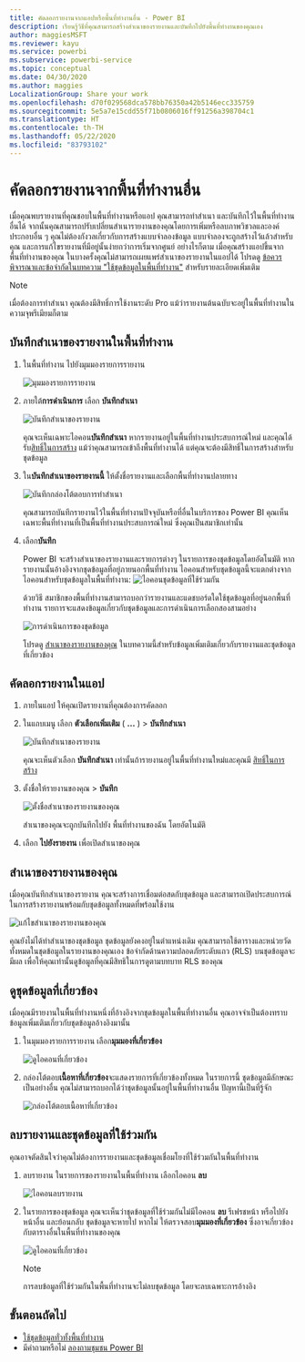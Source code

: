 ```yaml
---
title: คัดลอกรายงานจากแอปหรือพื้นที่ทำงานอื่น - Power BI
description: เรียนรู้วิธีที่คุณสามารถสร้างสำเนาของรายงานและบันทึกไปยังพื้นที่ทำงานของคุณเอง
author: maggiesMSFT
ms.reviewer: kayu
ms.service: powerbi
ms.subservice: powerbi-service
ms.topic: conceptual
ms.date: 04/30/2020
ms.author: maggies
LocalizationGroup: Share your work
ms.openlocfilehash: d70f029568dca578bb76350a42b5146ecc335759
ms.sourcegitcommit: 5e5a7e15cdd55f71b0806016ff91256a398704c1
ms.translationtype: HT
ms.contentlocale: th-TH
ms.lasthandoff: 05/22/2020
ms.locfileid: "83793102"
---
```

# <a name="copy-reports-from-other-workspaces"></a>คัดลอกรายงานจากพื้นที่ทำงานอื่น

เมื่อคุณพบรายงานที่คุณชอบในพื้นที่ทำงานหรือแอป คุณสามารถทำสำเนา และบันทึกไว้ในพื้นที่ทำงานอื่นได้ จากนั้นคุณสามารถปรับเปลี่ยนสำเนารายงานของคุณโดยการเพิ่มหรือลบภาพวิชวลและองค์ประกอบอื่น ๆ คุณไม่ต้องกังวลเกี่ยวกับการสร้างแบบจำลองข้อมูล แบบจำลองจะถูกสร้างไว้แล้วสำหรับคุณ และการแก้ไขรายงานที่มีอยู่นั้นง่ายกว่าการเริ่มจากศูนย์ อย่างไรก็ตาม เมื่อคุณสร้างแอปขึ้นจากพื้นที่ทำงานของคุณ ในบางครั้งคุณไม่สามารถเผยแพร่สำเนาของรายงานในแอปได้ โปรดดู [ข้อควรพิจารณาและข้อจำกัดในบทความ "ใช้ชุดข้อมูลในพื้นที่ทำงาน"](service-datasets-across-workspaces.md#considerations-and-limitations) สำหรับรายละเอียดเพิ่มเติม

> [!NOTE]
> เมื่อต้องการทำสำเนา คุณต้องมีสิทธิ์การใช้งานระดับ Pro แม้ว่ารายงานต้นฉบับจะอยู่ในพื้นที่ทำงานในความจุพรีเมียมก็ตาม

## <a name="save-a-copy-of-a-report-in-a-workspace"></a>บันทึกสำเนาของรายงานในพื้นที่ทำงาน

1. ในพื้นที่ทำงาน ไปยังมุมมองรายการรายงาน

    ![มุมมองรายการรายงาน](media/service-datasets-copy-reports/power-bi-report-list-view.png)

1. ภายใต้**การดำเนินการ** เลือก **บันทึกสำเนา**

    ![บันทึกสำเนาของรายงาน](media/service-datasets-copy-reports/power-bi-dataset-save-report-copy.png)

    คุณจะเห็นเฉพาะไอคอน**บันทึกสำเนา** หากรายงานอยู่ในพื้นที่ทำงานประสบการณ์ใหม่ และคุณได้รับ[สิทธิ์ในการสร้าง](service-datasets-build-permissions.md) แม้ว่าคุณสามารถเข้าถึงพื้นที่ทำงานได้ แต่คุณจะต้องมีสิทธิ์ในการสร้างสำหรับชุดข้อมูล

3. ใน**บันทึกสำเนาของรายงานนี้** ให้ตั้งชื่อรายงานและเลือกพื้นที่ทำงานปลายทาง

    ![บันทึกกล่องโต้ตอบการทำสำเนา](media/service-datasets-copy-reports/power-bi-dataset-save-report.png)

    คุณสามารถบันทึกรายงานไว้ในพื้นที่ทำงานปัจจุบันหรือที่อื่นในบริการของ Power BI คุณเห็นเฉพาะพื้นที่ทำงานที่เป็นพื้นที่ทำงานประสบการณ์ใหม่ ซึ่งคุณเป็นสมาชิกเท่านั้น 
  
4. เลือก**บันทึก**

    Power BI จะสร้างสำเนาของรายงานและรายการต่างๆ ในรายการของชุดข้อมูลโดยอัตโนมัติ หากรายงานนั้นอ้างอิงจากชุดข้อมูลที่อยู่ภายนอกพื้นที่ทำงาน ไอคอนสำหรับชุดข้อมูลนี้จะแตกต่างจากไอคอนสำหรับชุดข้อมูลในพื้นที่ทำงาน: ![ไอคอนชุดข้อมูลที่ใช้ร่วมกัน](media/service-datasets-discover-across-workspaces/power-bi-shared-dataset-icon.png)
    
    ด้วยวิธี สมาชิกของพื้นที่ทำงานสามารถบอกว่ารายงานและแดชบอร์ดใดใช้ชุดข้อมูลที่อยู่นอกพื้นที่ทำงาน รายการจะแสดงข้อมูลเกี่ยวกับชุดข้อมูลและการดำเนินการเลือกสองสามอย่าง

    ![การดำเนินการของชุดข้อมูล](media/service-datasets-across-workspaces/power-bi-dataset-actions.png)

    โปรดดู [สำเนาของรายงานของคุณ](#your-copy-of-the-report) ในบทความนี้สำหรับข้อมูลเพิ่มเติมเกี่ยวกับรายงานและชุดข้อมูลที่เกี่ยวข้อง

## <a name="copy-a-report-in-an-app"></a>คัดลอกรายงานในแอป

1. ภายในแอป ให้คุณเปิดรายงานที่คุณต้องการคัดลอก
2. ในแถบเมนู เลือก **ตัวเลือกเพิ่มเติม** ( **...** ) > **บันทึกสำเนา**

    ![บันทึกสำเนาของรายงาน](media/service-datasets-copy-reports/power-bi-save-copy.png)

    คุณจะเห็นตัวเลือก **บันทึกสำเนา** เท่านั้นถ้ารายงานอยู่ในพื้นที่ทำงานใหม่และคุณมี [สิทธิ์ในการสร้าง](service-datasets-build-permissions.md)

3. ตั้งชื่อให้รายงานของคุณ > **บันทึก**

    ![ตั้งชื่อสำเนาของรายงานของคุณ](media/service-datasets-copy-reports/power-bi-save-report-from-app.png)

    สำเนาของคุณจะถูกบันทึกไปยัง พื้นที่ทำงานของฉัน โดยอัตโนมัติ

4. เลือก **ไปยังรายงาน** เพื่อเปิดสำเนาของคุณ

## <a name="your-copy-of-the-report"></a>สำเนาของรายงานของคุณ

เมื่อคุณบันทึกสำเนาของรายงาน คุณจะสร้างการเชื่อมต่อสดกับชุดข้อมูล และสามารถเปิดประสบการณ์ในการสร้างรายงานพร้อมกับชุดข้อมูลทั้งหมดที่พร้อมใช้งาน 

![แก้ไขสำเนาของรายงานของคุณ](media/service-datasets-copy-reports/power-bi-edit-report-copy.png)

คุณยังไม่ได้ทำสำเนาของชุดข้อมูล ชุดข้อมูลยังคงอยู่ในตำแหน่งเดิม คุณสามารถใช้ตารางและหน่วยวัดทั้งหมดในชุดข้อมูลในรายงานของคุณเอง ข้อจำกัดด้านความปลอดภัยระดับแถว (RLS) บนชุดข้อมูลจะมีผล เพื่อให้คุณเท่านั้นดูข้อมูลที่คุณมีสิทธิในการดูตามบทบาท RLS ของคุณ

## <a name="view-related-datasets"></a>ดูชุดข้อมูลที่เกี่ยวข้อง

เมื่อคุณมีรายงานในพื้นที่ทำงานหนึ่งที่อ้างอิงจากชุดข้อมูลในพื้นที่ทำงานอื่น คุณอาจจำเป็นต้องทราบข้อมูลเพิ่มเติมเกี่ยวกับชุดข้อมูลอ้างอิงมานั้น

1. ในมุมมองรายการรายงาน เลือก**มุมมองที่เกี่ยวข้อง**

    ![ดูไอคอนที่เกี่ยวข้อง](media/service-datasets-copy-reports/power-bi-dataset-view-related.png)

1. กล่องโต้ตอบ**เนื้อหาที่เกี่ยวข้อง**จะแสดงรายการที่เกี่ยวข้องทั้งหมด ในรายการนี้ ชุดข้อมูลมีลักษณะเป็นอย่างอื่น คุณไม่สามารถบอกได้ว่าชุดข้อมูลนั้นอยู่ในพื้นที่ทำงานอื่น ปัญหานี้เป็นที่รู้จัก
 
    ![กล่องโต้ตอบเนื้อหาที่เกี่ยวข้อง](media/service-datasets-copy-reports/power-bi-dataset-related.png)

## <a name="delete-a-report-and-its-shared-dataset"></a>ลบรายงานและชุดข้อมูลที่ใช้ร่วมกัน

คุณอาจตัดสินใจว่าคุณไม่ต้องการรายงานและชุดข้อมูลเชื่อมโยงที่ใช้ร่วมกันในพื้นที่ทำงาน

1. ลบรายงาน ในรายการของรายงานในพื้นที่ทำงาน เลือกไอคอน **ลบ**

    ![ไอคอนลบรายงาน](media/service-datasets-across-workspaces/power-bi-datasets-delete-report.png)

2. ในรายการของชุดข้อมูล คุณจะเห็นว่าชุดข้อมูลที่ใช้ร่วมกันไม่มีไอคอน **ลบ** รีเฟรชหน้า หรือไปยังหน้าอื่น และย้อนกลับ ชุดข้อมูลจะหายไป หากไม่ ให้ตรวจสอบ**มุมมองที่เกี่ยวข้อง** ซึ่งอาจเกี่ยวข้องกับตารางอื่นในพื้นที่ทำงานของคุณ

    ![ดูไอคอนที่เกี่ยวข้อง](media/service-datasets-across-workspaces/power-bi-dataset-view-related-icon.png)

    > [!NOTE]
    > การลบข้อมูลที่ใช้ร่วมกันในพื้นที่ทำงานจะไม่ลบชุดข้อมูล โดยจะลบเฉพาะการอ้างอิง


## <a name="next-steps"></a>ขั้นตอนถัดไป

- [ใช้ชุดข้อมูลทั่วทั้งพื้นที่ทำงาน](service-datasets-across-workspaces.md)
- มีคำถามหรือไม่ [ลองถามชุมชน Power BI](https://community.powerbi.com/)
